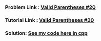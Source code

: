 ### Problem Link : [ Valid Parentheses #20](https://leetcode.com/problems/valid-parentheses/submissions/)

### Tutorial Link : [Valid Parentheses #20](https://www.youtube.com/watch?v=_a8TTEH0H5s&ab_channel=TechieSharma) 

### Solution: [See my code here in cpp](valid_parentheses.cpp)
